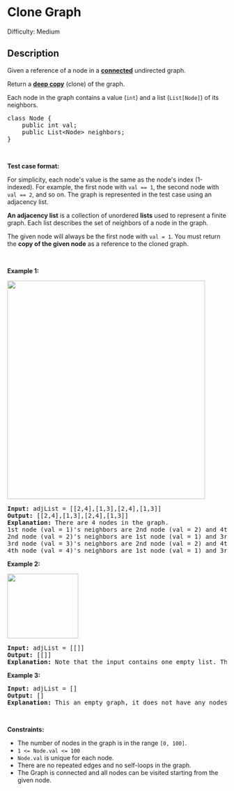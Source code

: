 # Clone Graph

Difficulty: Medium
## Description
<p>Given a reference of a node in a <strong><a href="https://en.wikipedia.org/wiki/Connectivity_(graph_theory)#Connected_graph" target="_blank">connected</a></strong> undirected graph.</p>
<p>Return a <a href="https://en.wikipedia.org/wiki/Object_copying#Deep_copy" target="_blank"><strong>deep copy</strong></a> (clone) of the graph.</p>
<p>Each node in the graph contains a value (<code>int</code>) and a list (<code>List[Node]</code>) of its neighbors.</p>
<pre>class Node {
    public int val;
    public List&lt;Node&gt; neighbors;
}
</pre>
<p> </p>
<p><strong>Test case format:</strong></p>
<p>For simplicity, each node's value is the same as the node's index (1-indexed). For example, the first node with <code>val == 1</code>, the second node with <code>val == 2</code>, and so on. The graph is represented in the test case using an adjacency list.</p>
<p><b>An adjacency list</b> is a collection of unordered <b>lists</b> used to represent a finite graph. Each list describes the set of neighbors of a node in the graph.</p>
<p>The given node will always be the first node with <code>val = 1</code>. You must return the <strong>copy of the given node</strong> as a reference to the cloned graph.</p>
<p> </p>
<p><strong class="example">Example 1:</strong></p>
<img alt="" src="https://assets.leetcode.com/uploads/2019/11/04/133_clone_graph_question.png" style="width: 454px; height: 500px;"/>
<pre><strong>Input:</strong> adjList = [[2,4],[1,3],[2,4],[1,3]]
<strong>Output:</strong> [[2,4],[1,3],[2,4],[1,3]]
<strong>Explanation:</strong> There are 4 nodes in the graph.
1st node (val = 1)'s neighbors are 2nd node (val = 2) and 4th node (val = 4).
2nd node (val = 2)'s neighbors are 1st node (val = 1) and 3rd node (val = 3).
3rd node (val = 3)'s neighbors are 2nd node (val = 2) and 4th node (val = 4).
4th node (val = 4)'s neighbors are 1st node (val = 1) and 3rd node (val = 3).
</pre>
<p><strong class="example">Example 2:</strong></p>
<img alt="" src="https://assets.leetcode.com/uploads/2020/01/07/graph.png" style="width: 163px; height: 148px;"/>
<pre><strong>Input:</strong> adjList = [[]]
<strong>Output:</strong> [[]]
<strong>Explanation:</strong> Note that the input contains one empty list. The graph consists of only one node with val = 1 and it does not have any neighbors.
</pre>
<p><strong class="example">Example 3:</strong></p>
<pre><strong>Input:</strong> adjList = []
<strong>Output:</strong> []
<strong>Explanation:</strong> This an empty graph, it does not have any nodes.
</pre>
<p> </p>
<p><strong>Constraints:</strong></p>
<ul>
<li>The number of nodes in the graph is in the range <code>[0, 100]</code>.</li>
<li><code>1 &lt;= Node.val &lt;= 100</code></li>
<li><code>Node.val</code> is unique for each node.</li>
<li>There are no repeated edges and no self-loops in the graph.</li>
<li>The Graph is connected and all nodes can be visited starting from the given node.</li>
</ul>
